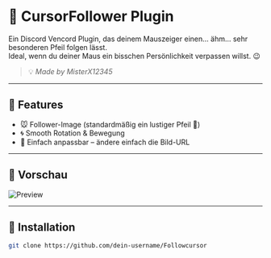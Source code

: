 # 🎯 CursorFollower Plugin

Ein Discord Vencord Plugin, das deinem Mauszeiger einen... ähm... sehr besonderen Pfeil folgen lässt.  
Ideal, wenn du deiner Maus ein bisschen Persönlichkeit verpassen willst. 😉

> 💡 *Made by MisterX12345*

---

## 🔧 Features

- 🐭 Follower-Image (standardmäßig ein lustiger Pfeil 🍆)
- 🌀 Smooth Rotation & Bewegung
- 🎨 Einfach anpassbar – ändere einfach die Bild-URL

---

## 📸 Vorschau

![Preview](https://cdn-icons-png.flaticon.com/512/6830/6830721.png)

---

## 🚀 Installation

```bash
git clone https://github.com/dein-username/Followcursor


